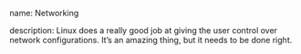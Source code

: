 name: Networking

description: Linux does a really good job at giving the user control over network configurations. It’s an amazing thing, but it needs to be done right.